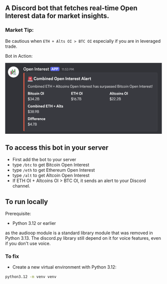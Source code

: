 ## A Discord bot that fetches real-time Open Interest data for market insights.

### Market Tip:

Be cautious when `ETH + Alts OI > BTC OI` especially if you are in leveraged trade.

Bot in Action:

![DC Bot](assets/OI-noti.png)

## To access this bot in your server

- First add the bot to your server
- type `/btc` to get Bitcoin Open Interest
- type `/eth` to get Ethereum Open Interest
- type `/alt` to get Altcoin Open Interest
- If ETH OI + Altcoins OI > BTC OI, it sends an alert to your Discord channel.

## To run locally

Prerequisite:

- Python 3.12 or earlier

as the audioop module is a standard library module that was removed in Python 3.13. The discord.py library still depend on it for voice features, even if you don't use voice.

### To fix

- Create a new virtual environment with Python 3.12:

```bash
python3.12 -m venv venv
```